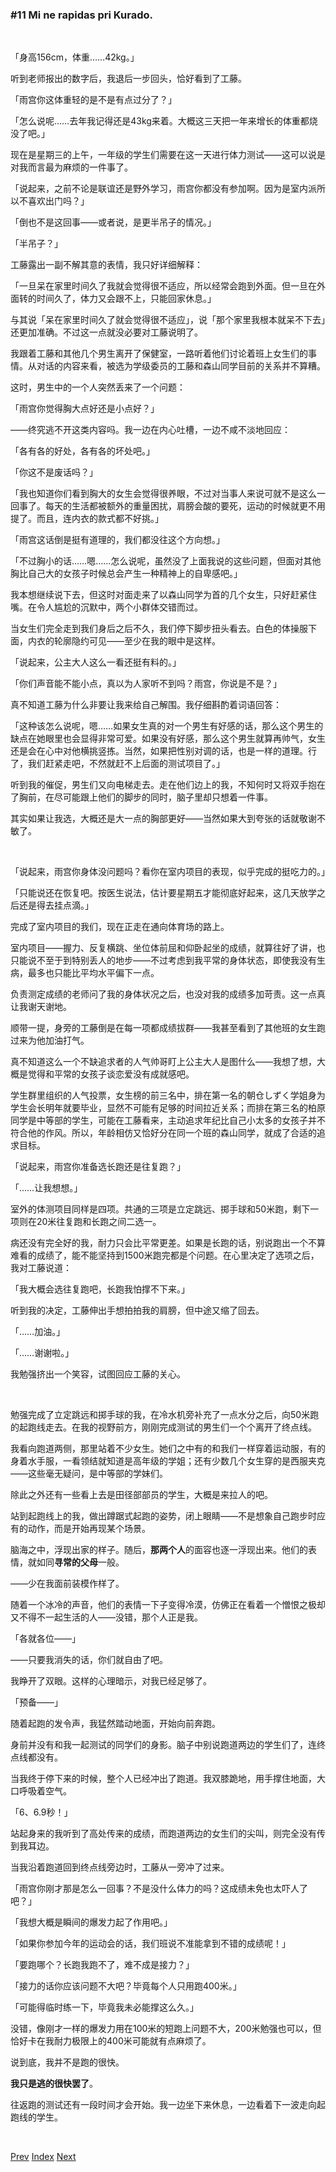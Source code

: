### #11 Mi ne rapidas pri Kurado.

&emsp;

「身高156cm，体重……42kg。」

听到老师报出的数字后，我退后一步回头，恰好看到了工藤。

「雨宫你这体重轻的是不是有点过分了？」

「怎么说呢……去年我记得还是43kg来着。大概这三天把一年来增长的体重都烧没了吧。」

现在是星期三的上午，一年级的学生们需要在这一天进行体力测试——这可以说是对我而言最为麻烦的一件事了。

「说起来，之前不论是联谊还是野外学习，雨宫你都没有参加啊。因为是室内派所以不喜欢出门吗？」

「倒也不是这回事——或者说，是更半吊子的情况。」

「半吊子？」

工藤露出一副不解其意的表情，我只好详细解释：

「一旦呆在家里时间久了我就会觉得很不适应，所以经常会跑到外面。但一旦在外面转的时间久了，体力又会跟不上，只能回家休息。」

与其说「呆在家里时间久了就会觉得很不适应」，说「那个家里我根本就呆不下去」还更加准确。不过这一点就没必要对工藤说明了。

我跟着工藤和其他几个男生离开了保健室，一路听着他们讨论着班上女生们的事情。从对话的内容来看，被选为学级委员的工藤和森山同学目前的关系并不算糟。

这时，男生中的一个人突然丢来了一个问题：

「雨宫你觉得胸大点好还是小点好？」

——终究逃不开这类内容吗。我一边在内心吐槽，一边不咸不淡地回应：

「各有各的好处，各有各的坏处吧。」

「你这不是废话吗？」

「我也知道你们看到胸大的女生会觉得很养眼，不过对当事人来说可就不是这么一回事了。每天的生活都被额外的重量困扰，肩膀会酸的要死，运动的时候就更不用提了。而且，连内衣的款式都不好挑。」

「雨宫这话倒是挺有道理的，我们都没往这个方向想。」

「不过胸小的话……嗯……怎么说呢，虽然没了上面我说的这些问题，但面对其他胸比自己大的女孩子时候总会产生一种精神上的自卑感吧。」

我本想继续说下去，但这时对面走来了以森山同学为首的几个女生，只好赶紧住嘴。在令人尴尬的沉默中，两个小群体交错而过。

当女生们完全走到我们身后之后不久，我们停下脚步扭头看去。白色的体操服下面，内衣的轮廓隐约可见——至少在我的眼中是这样。

「说起来，公主大人这么一看还挺有料的。」

「你们声音能不能小点，真以为人家听不到吗？雨宫，你说是不是？」

真不知道工藤为什么非要让我来给自己解围。我仔细斟酌着词语回答：

「这种该怎么说呢，嗯……如果女生真的对一个男生有好感的话，那么这个男生的缺点在她眼里也会显得非常可爱。如果没有好感，那么这个男生就算再帅气，女生还是会在心中对他横挑竖拣。当然，如果把性别对调的话，也是一样的道理。行了，我们赶紧走吧，不然就赶不上后面的测试项目了。」

听到我的催促，男生们又向电梯走去。走在他们边上的我，不知何时又将双手抱在了胸前，在尽可能跟上他们的脚步的同时，脑子里却只想着一件事。

其实如果让我选，大概还是大一点的胸部更好——当然如果大到夸张的话就敬谢不敏了。

&emsp;

「说起来，雨宫你身体没问题吗？看你在室内项目的表现，似乎完成的挺吃力的。」

「只能说还在恢复吧。按医生说法，估计要星期五才能彻底好起来，这几天放学之后还是得去挂点滴。」

完成了室内项目的我们，现在正走在通向体育场的路上。

室内项目——握力、反复横跳、坐位体前屈和仰卧起坐的成绩，就算往好了讲，也只能说不至于到特别丢人的地步——不过考虑到我平常的身体状态，即使我没有生病，最多也只能比平均水平偏下一点。

负责测定成绩的老师问了我的身体状况之后，也没对我的成绩多加苛责。这一点真让我谢天谢地。

顺带一提，身旁的工藤倒是在每一项都成绩拔群——我甚至看到了其他班的女生跑过来为他加油打气。

真不知道这么一个不缺追求者的人气帅哥盯上公主大人是图什么——我想了想，大概是觉得和平常的女孩子谈恋爱没有成就感吧。

学生群里组织的人气投票，女生榜的前三名中，排在第一名的朝仓しずく学姐身为学生会长明年就要毕业，显然不可能有足够的时间拉近关系；而排在第三名的柏原同学是中等部的学生，可能在工藤看来，主动追求年纪比自己小太多的女孩子并不符合他的作风。所以，年龄相仿又恰好分在同一个班的森山同学，就成了合适的追求目标。

「说起来，雨宫你准备选长跑还是往复跑？」

「……让我想想。」

室外的体测项目同样是四项。共通的三项是立定跳远、掷手球和50米跑，剩下一项则在20米往复跑和长跑之间二选一。

病还没有完全好的我，耐力只会比平常更差。如果是长跑的话，别说跑出一个不算难看的成绩了，能不能坚持到1500米跑完都是个问题。在心里决定了选项之后，我对工藤说道：

「我大概会选往复跑吧，长跑我怕撑不下来。」

听到我的决定，工藤伸出手想拍拍我的肩膀，但中途又缩了回去。

「……加油。」

「……谢谢啦。」

我勉强挤出一个笑容，试图回应工藤的关心。

&emsp;

勉强完成了立定跳远和掷手球的我，在冷水机旁补充了一点水分之后，向50米跑的起跑线走去。在我的视野前方，刚刚完成测试的男生们一个个离开了终点线。

我看向跑道两侧，那里站着不少女生。她们之中有的和我们一样穿着运动服，有的身着水手服，一看领结就知道是高年级的学姐；还有少数几个女生穿的是西服夹克——这些毫无疑问，是中等部的学妹们。

除此之外还有一些看上去是田径部部员的学生，大概是来拉人的吧。

站到起跑线上的我，做出蹲踞式起跑的姿势，闭上眼睛——不是想象自己跑步时应有的动作，而是开始再现某个场景。

脑海之中，浮现出家的样子。随后，**那两个人**的面容也逐一浮现出来。他们的表情，就如同**寻常的父母**一般。

——少在我面前装模作样了。

随着一个冰冷的声音，他们的表情一下子变得冷漠，仿佛正在看着一个憎恨之极却又不得不一起生活的人——没错，那个人正是我。

「各就各位——」

——只要我消失的话，你们就自由了吧。

我睁开了双眼。这样的心理暗示，对我已经足够了。

「预备——」

随着起跑的发令声，我猛然踏动地面，开始向前奔跑。

身前并没有和我一起测试的同学们的身影。脑子中别说跑道两边的学生们了，连终点线都没有。

当我终于停下来的时候，整个人已经冲出了跑道。我双膝跪地，用手撑住地面，大口呼吸着空气。

「6、6.9秒！」

站起身来的我听到了高处传来的成绩，而跑道两边的女生们的尖叫，则完全没有传到我耳边。

当我沿着跑道回到终点线旁边时，工藤从一旁冲了过来。

「雨宫你刚才那是怎么一回事？不是没什么体力的吗？这成绩未免也太吓人了吧？」

「我想大概是瞬间的爆发力起了作用吧。」

「如果你参加今年的运动会的话，我们班说不准能拿到不错的成绩呢！」

「要跑哪个？长跑我跑不了，难不成是接力？」

「接力的话你应该问题不大吧？毕竟每个人只用跑400米。」

「可能得临时练一下，毕竟我未必能撑这么久。」

没错，像刚才一样的爆发力用在100米的短跑上问题不大，200米勉强也可以，但恰好卡在我耐力极限上的400米可能就有点麻烦了。

说到底，我并不是跑的很快。

**我只是逃的很快罢了**。

往返跑的测试还有一段时间才会开始。我一边坐下来休息，一边看着下一波走向起跑线的学生。

&emsp;

[Prev](01-10.md) [Index](../index.md) [Next](01-12.md)
